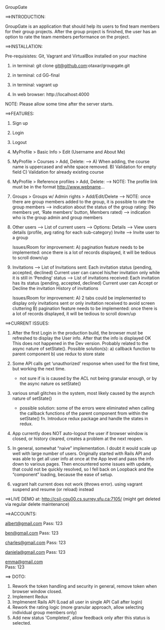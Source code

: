 GroupGate

==>INTRODUCTION:

GroupGate is an application that should help its users to find team members 
for their group projects. After the group project is finished, the user has
an option to rate the team members performance on the project.

==>INSTALLATION:

Pre-requisistes: Git, Vagrant and VirtualBox installed on your machine 

1) in terminal: git clone git@github.com:otaxar/groupgate.git

2) in terminal: cd GG-final

3) in terminal: vagrant up

4) In web browser: http://localhost:4000

NOTE: Please allow some time after the server starts.


==>FEATURES:

1) Sign up
2) Login
3) Logout

4) MyProfile > Basic Info > Edit (Username and About Me)

5) MyProfile > Courses > Add, Delete: 
     —> A) When adding, the course name is uppercased and white space removed.
            B) Validation for empty field
            C) Validation for already existing course

6) MyProfile > Reference profiles > Add, Delete:
      —> NOTE: The profile link must be in the format http://www.webname...

7) Groups > Groups w/ Admin rights > Add/Edit/Delete
     —> NOTE: once there are group members added to the group, it is possible to rate the group members
     —> indication about the status of the group rating: (No members yet, ‘Rate members’ button, Members rated)
     —> indication who is the group admin and group members

8) Other users
     —> List of current users
     —> Options: Details —> View users details (profile, avg rating for each sub-category)
                          Invite —> Invite user to a group

      Issues/Room for improvement:
       A) pagination feature needs to be implemented: once there is a lot of records displayed, it will be tedious to scroll down/up

9) Invitations
     —> List of Invitations sent: 
                      Each invitation status (pending, accepted, declined)
                      Current user can cancel his/her invitation only while it is still in ‘Pending’ status
     —> List of invitations received:
                      Each invitation has its status (pending, accepted, declined)
                      Current user can Accept or Decline the invitation
                      History of invitations 

      Issues/Room for improvement:
        A) 2 tabs could be implemented to display only invitations sent or only invitation received to avoid screen cluttering
        B) pagination feature needs to be implemented: once there is a lot of records displayed, it will be tedious to scroll down/up


           
==>CURRENT ISSUES:

1) After the first Login in the production build, the browser must be refreshed to display the User info. After that the info is displayed OK
    This does not happened in the Dev version. 
    Probably related to the async nature of setState().
    Possible solution(s): a) callback function to parent component
                          b) use redux to store state

2) Some API calls get ‘unauthorized’ response when used for the first time, but working the next time.
    - not sure if is is caused by the ACL not being granular enough, or by the async nature os setState()

3) various small glitches in the system, most likely caused by the asynch nature of setState()
    - possible solution: some of the errors were eliminated when calling the callback functions of the parent component from within the setState() fn.
                                   Introduce redux package and handle the states in redux.
   
4) App currently does NOT  auto-logout the user if browser window is closed, or history cleared, creates a problem at the next reopen.

5) In general, somewhat “naive” implementation. I doubt it would scale up well with large number of users. 
    Originally started with Rails API and was able to get all user info at once at the App level and pass the info down to various pages.
    Then encountered some issues with update, that could not be quickly resolved, so I fell back on Loopback and the “component” loading, 
     because the ease of setup.

6) vagrant halt current does not work (throws error).
   using vagrant suspend and resume (or reload) instead  
 

==>LIVE DEMO at: http://csil-cpu00.cs.surrey.sfu.ca:7105/
(might get deleted via regular delete maintenance)

==>ACCOUNTS:

albert@gmail.com
Pass: 123

ben@gmail.com
Pass: 123

charles@gmail.com
Pass: 123

daniela@gmail.com
Pass: 123

emma@gmail.com  
Pass: 123

==> DOTO:
1) Rework the token handling and security in general, remove token when browser window closed. 
2) Implement Redux
3) Implmenent Rails API (Load all user in single API Call after login)
4) Rework the rating logic (more granular approach, allow selecting individual group members only)
5) Add new status 'Completed', allow feedback only after this status is selected.